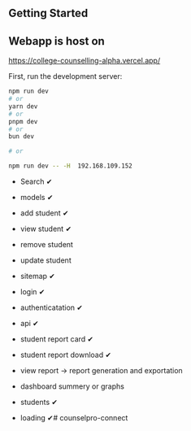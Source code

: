 ## Getting Started

## Webapp is host on

https://college-counselling-alpha.vercel.app/

First, run the development server:

```bash
npm run dev
# or
yarn dev
# or
pnpm dev
# or
bun dev

# or

npm run dev -- -H  192.168.109.152
```

- Search ✔
- models ✔
- add student ✔
- view student ✔
- remove student
- update student
- sitemap ✔
- login ✔
- authenticatation ✔
- api ✔
- student report card ✔
- student report download ✔

- view report -> report generation and exportation
- dashboard summery or graphs
- students ✔
- loading ✔# counselpro-connect
